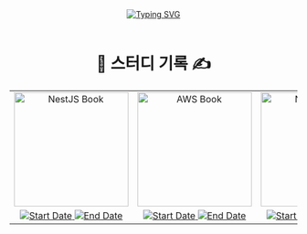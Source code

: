   
<div align="center">
  <a href="https://git.io/typing-svg">
    <img src="https://readme-typing-svg.demolab.com?font=Fira+Code&pause=1000&width=435&lines=Welcome+to+DevBookLog+%F0%9F%9A%80;Happy+coding+%26+learning!" alt="Typing SVG" />
  </a>
</div>


<br />

#  <div align="center">   📖 스터디 기록 ✍️</div> 
 

<div align="center">   
<table>
  <tr>
    <td>
     <div align="center">    <a href="https://github.com/roxie-dev/Ji-Lag-Bang">
        <img width="200" alt="NestJS Book" src="https://github.com/user-attachments/assets/a589686d-75cc-420b-b90d-4de2cbb1176a"/>
      </a></div>
    </td>
    <td>
     <div align="center">    <a href="https://github.com/roxie-dev/AWS-TextBook-Study">
        <img width="200" alt="AWS Book" src="https://github.com/user-attachments/assets/b3eddee1-60ce-4888-b574-94b7df48e126"/>
      </a></div>
    </td>
    <td>
     <div align="center">    <a href="https://github.com/roxie-dev/NestJS-Book-Study">
        <img width="200" alt="NestJS Book" src="https://github.com/user-attachments/assets/fe724431-2822-4420-a271-f162f762dca6"/>
      </a></div>
    </td>
  </tr>
  <tr>
    <td align="center">
      <a href="https://shields.io/">
        <img src="https://img.shields.io/badge/START-2025/07/01-blue.svg" alt="Start Date">
      </a>
      <a href="https://github.com/Naereen/badges">
        <img src="https://img.shields.io/badge/END-~-green.svg" alt="End Date">
      </a>
    </td>
    <td align="center">
      <a href="https://shields.io/">
        <img src="https://img.shields.io/badge/START-2025/05/14-blue.svg" alt="Start Date">
      </a>
      <a href="https://github.com/Naereen/badges">
        <img src="https://img.shields.io/badge/END-2025/06/11-green.svg" alt="End Date">
      </a>
    </td>
     <td align="center">
      <a href="https://shields.io/">
        <img src="https://img.shields.io/badge/START-2025/03/26-blue.svg" alt="Start Date">
      </a>
      <a href="https://github.com/Naereen/badges">
        <img src="https://img.shields.io/badge/END-2025/05/07-green.svg" alt="End Date">
      </a>
    </td>
  </tr>
</table>

</div>
